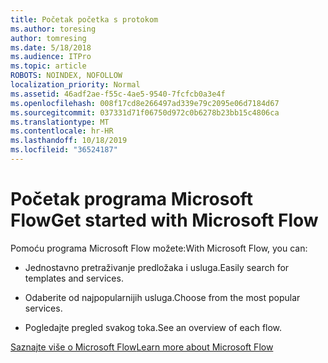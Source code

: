 ```yaml
---
title: Početak početka s protokom
ms.author: toresing
author: tomresing
ms.date: 5/18/2018
ms.audience: ITPro
ms.topic: article
ROBOTS: NOINDEX, NOFOLLOW
localization_priority: Normal
ms.assetid: 46adf2ae-f55c-4ae5-9540-7fcfcb0a3e4f
ms.openlocfilehash: 008f17cd8e266497ad339e79c2095e06d7184d67
ms.sourcegitcommit: 037331d71f06750d972c0b6278b23bb15c4806ca
ms.translationtype: MT
ms.contentlocale: hr-HR
ms.lasthandoff: 10/18/2019
ms.locfileid: "36524187"
---
```

# <a name="get-started-with-microsoft-flow"></a><span data-ttu-id="5a97b-102">Početak programa Microsoft Flow</span><span class="sxs-lookup"><span data-stu-id="5a97b-102">Get started with Microsoft Flow</span></span>

<span data-ttu-id="5a97b-103">Pomoću programa Microsoft Flow možete:</span><span class="sxs-lookup"><span data-stu-id="5a97b-103">With Microsoft Flow, you can:</span></span>
  
- <span data-ttu-id="5a97b-104">Jednostavno pretraživanje predložaka i usluga.</span><span class="sxs-lookup"><span data-stu-id="5a97b-104">Easily search for templates and services.</span></span>
    
- <span data-ttu-id="5a97b-105">Odaberite od najpopularnijih usluga.</span><span class="sxs-lookup"><span data-stu-id="5a97b-105">Choose from the most popular services.</span></span>
    
- <span data-ttu-id="5a97b-106">Pogledajte pregled svakog toka.</span><span class="sxs-lookup"><span data-stu-id="5a97b-106">See an overview of each flow.</span></span>
    
[<span data-ttu-id="5a97b-107">Saznajte više o Microsoft Flow</span><span class="sxs-lookup"><span data-stu-id="5a97b-107">Learn more about Microsoft Flow</span></span>](https://go.microsoft.com/fwlink/?linkid=874446)
  

